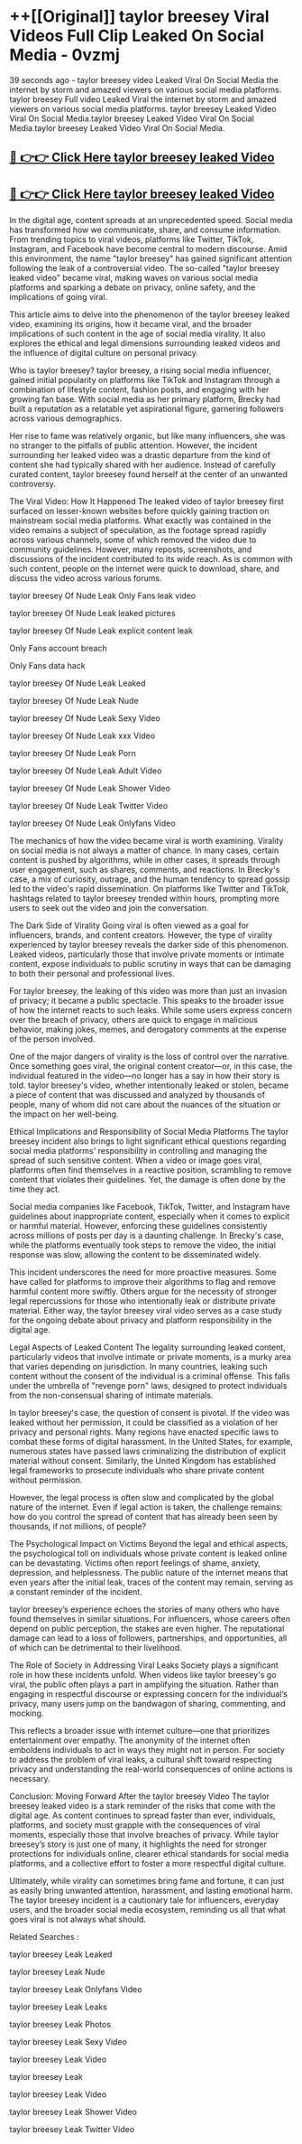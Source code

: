# ++[[Original]] taylor breesey Viral Videos Full Clip Leaked On Social Media - 0vzmj<br>

39 seconds ago - taylor breesey video Leaked Viral On Social Media the internet by storm and amazed viewers on various social media platforms.
taylor breesey Full video Leaked Viral the internet by storm and amazed viewers on various social media platforms. taylor breesey Leaked Video Viral On Social Media.taylor breesey Leaked Video Viral On Social Media.taylor breesey Leaked Video Viral On Social Media.<br>


## [🔴 👉👉 Click Here taylor breesey leaked Video ](https://onlyclips.site?title=taylor_breesey&ref=git)

## [🔴 👉👉 Click Here taylor breesey leaked Video ](https://onlyclips.site?title=taylor_breesey&ref=git)

In the digital age, content spreads at an unprecedented speed. Social media has transformed how we communicate, share, and consume information. From trending topics to viral videos, platforms like Twitter, TikTok, Instagram, and Facebook have become central to modern discourse. Amid this environment, the name "taylor breesey" has gained significant attention following the leak of a controversial video. The so-called "taylor breesey leaked video" became viral, making waves on various social media platforms and sparking a debate on privacy, online safety, and the implications of going viral.

This article aims to delve into the phenomenon of the taylor breesey leaked video, examining its origins, how it became viral, and the broader implications of such content in the age of social media virality. It also explores the ethical and legal dimensions surrounding leaked videos and the influence of digital culture on personal privacy.

Who is taylor breesey?
taylor breesey, a rising social media influencer, gained initial popularity on platforms like TikTok and Instagram through a combination of lifestyle content, fashion posts, and engaging with her growing fan base. With social media as her primary platform, Brecky had built a reputation as a relatable yet aspirational figure, garnering followers across various demographics.

Her rise to fame was relatively organic, but like many influencers, she was no stranger to the pitfalls of public attention. However, the incident surrounding her leaked video was a drastic departure from the kind of content she had typically shared with her audience. Instead of carefully curated content, taylor breesey found herself at the center of an unwanted controversy.

The Viral Video: How It Happened
The leaked video of taylor breesey first surfaced on lesser-known websites before quickly gaining traction on mainstream social media platforms. What exactly was contained in the video remains a subject of speculation, as the footage spread rapidly across various channels, some of which removed the video due to community guidelines. However, many reposts, screenshots, and discussions of the incident contributed to its wide reach. As is common with such content, people on the internet were quick to download, share, and discuss the video across various forums.

taylor breesey Of Nude Leak Only Fans leak video

taylor breesey Of Nude Leak leaked pictures

taylor breesey Of Nude Leak explicit content leak

Only Fans account breach

Only Fans data hack

taylor breesey Of Nude Leak Leaked

taylor breesey Of Nude Leak Nude

taylor breesey Of Nude Leak Sexy Video

taylor breesey Of Nude Leak xxx Video

taylor breesey Of Nude Leak Porn

taylor breesey Of Nude Leak Adult Video

taylor breesey Of Nude Leak Shower Video

taylor breesey Of Nude Leak Twitter Video

taylor breesey Of Nude Leak Onlyfans Video

The mechanics of how the video became viral is worth examining. Virality on social media is not always a matter of chance. In many cases, certain content is pushed by algorithms, while in other cases, it spreads through user engagement, such as shares, comments, and reactions. In Brecky's case, a mix of curiosity, outrage, and the human tendency to spread gossip led to the video's rapid dissemination. On platforms like Twitter and TikTok, hashtags related to taylor breesey trended within hours, prompting more users to seek out the video and join the conversation.

The Dark Side of Virality
Going viral is often viewed as a goal for influencers, brands, and content creators. However, the type of virality experienced by taylor breesey reveals the darker side of this phenomenon. Leaked videos, particularly those that involve private moments or intimate content, expose individuals to public scrutiny in ways that can be damaging to both their personal and professional lives.

For taylor breesey, the leaking of this video was more than just an invasion of privacy; it became a public spectacle. This speaks to the broader issue of how the internet reacts to such leaks. While some users express concern over the breach of privacy, others are quick to engage in malicious behavior, making jokes, memes, and derogatory comments at the expense of the person involved.

One of the major dangers of virality is the loss of control over the narrative. Once something goes viral, the original content creator—or, in this case, the individual featured in the video—no longer has a say in how their story is told. taylor breesey's video, whether intentionally leaked or stolen, became a piece of content that was discussed and analyzed by thousands of people, many of whom did not care about the nuances of the situation or the impact on her well-being.

Ethical Implications and Responsibility of Social Media Platforms
The taylor breesey incident also brings to light significant ethical questions regarding social media platforms' responsibility in controlling and managing the spread of such sensitive content. When a video or image goes viral, platforms often find themselves in a reactive position, scrambling to remove content that violates their guidelines. Yet, the damage is often done by the time they act.

Social media companies like Facebook, TikTok, Twitter, and Instagram have guidelines about inappropriate content, especially when it comes to explicit or harmful material. However, enforcing these guidelines consistently across millions of posts per day is a daunting challenge. In Brecky's case, while the platforms eventually took steps to remove the video, the initial response was slow, allowing the content to be disseminated widely.

This incident underscores the need for more proactive measures. Some have called for platforms to improve their algorithms to flag and remove harmful content more swiftly. Others argue for the necessity of stronger legal repercussions for those who intentionally leak or distribute private material. Either way, the taylor breesey viral video serves as a case study for the ongoing debate about privacy and platform responsibility in the digital age.

Legal Aspects of Leaked Content
The legality surrounding leaked content, particularly videos that involve intimate or private moments, is a murky area that varies depending on jurisdiction. In many countries, leaking such content without the consent of the individual is a criminal offense. This falls under the umbrella of "revenge porn" laws, designed to protect individuals from the non-consensual sharing of intimate materials.

In taylor breesey's case, the question of consent is pivotal. If the video was leaked without her permission, it could be classified as a violation of her privacy and personal rights. Many regions have enacted specific laws to combat these forms of digital harassment. In the United States, for example, numerous states have passed laws criminalizing the distribution of explicit material without consent. Similarly, the United Kingdom has established legal frameworks to prosecute individuals who share private content without permission.

However, the legal process is often slow and complicated by the global nature of the internet. Even if legal action is taken, the challenge remains: how do you control the spread of content that has already been seen by thousands, if not millions, of people?

The Psychological Impact on Victims
Beyond the legal and ethical aspects, the psychological toll on individuals whose private content is leaked online can be devastating. Victims often report feelings of shame, anxiety, depression, and helplessness. The public nature of the internet means that even years after the initial leak, traces of the content may remain, serving as a constant reminder of the incident.

taylor breesey’s experience echoes the stories of many others who have found themselves in similar situations. For influencers, whose careers often depend on public perception, the stakes are even higher. The reputational damage can lead to a loss of followers, partnerships, and opportunities, all of which can be detrimental to their livelihood.

The Role of Society in Addressing Viral Leaks
Society plays a significant role in how these incidents unfold. When videos like taylor breesey's go viral, the public often plays a part in amplifying the situation. Rather than engaging in respectful discourse or expressing concern for the individual’s privacy, many users jump on the bandwagon of sharing, commenting, and mocking.

This reflects a broader issue with internet culture—one that prioritizes entertainment over empathy. The anonymity of the internet often emboldens individuals to act in ways they might not in person. For society to address the problem of viral leaks, a cultural shift toward respecting privacy and understanding the real-world consequences of online actions is necessary.

Conclusion: Moving Forward After the taylor breesey Video
The taylor breesey leaked video is a stark reminder of the risks that come with the digital age. As content continues to spread faster than ever, individuals, platforms, and society must grapple with the consequences of viral moments, especially those that involve breaches of privacy. While taylor breesey’s story is just one of many, it highlights the need for stronger protections for individuals online, clearer ethical standards for social media platforms, and a collective effort to foster a more respectful digital culture.

Ultimately, while virality can sometimes bring fame and fortune, it can just as easily bring unwanted attention, harassment, and lasting emotional harm. The taylor breesey incident is a cautionary tale for influencers, everyday users, and the broader social media ecosystem, reminding us all that what goes viral is not always what should.

Related Searches :

taylor breesey Leak Leaked

taylor breesey Leak Nude

taylor breesey Leak Onlyfans Video

taylor breesey Leak Leaks

taylor breesey Leak Photos

taylor breesey Leak Sexy Video

taylor breesey Leak Video

taylor breesey Leak

taylor breesey Leak Video

taylor breesey Leak Shower Video

taylor breesey Leak Twitter Video

